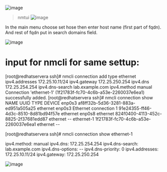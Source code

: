 ![image](https://github.com/kramsagar/Linux/assets/130482831/5ef4ec7e-42c5-4e52-8a16-6d9aaa8a9e95)


> nmtui
![image](https://github.com/kramsagar/Linux/assets/130482831/d298d6c8-1522-4d9a-99b1-bff4e5985606)

In the main menu choose set hose then enter host name (first part of fqdn). And rest of fqdn put in search domains field.

![image](https://github.com/kramsagar/Linux/assets/130482831/45f37a64-8de3-4487-8a3a-26cfa7aa6359)


input for nmcli for same settup:
================================
[root@redhatservera ssh]# nmcli connection add type ethernet ipv4.addresses 172.25.10.11/24 ipv4.gateway 172.25.250.254 ipv4.dns 172.25.254.254 ipv4.dns-search lab.example.com ipv4.method manual
Connection 'ethernet-1' (1f21783f-fc70-4c6b-a53e-2260037e6ea1) successfully added.
[root@redhatservera ssh]# nmcli connection show
NAME                   UUID                                  TYPE      DEVICE
enp0s3                 af8ff32b-5d36-3281-883a-ed951a505a25  ethernet  enp0s3
Ethernet connection 1  91e24355-ff46-4d3c-8510-8d81bd94f57e  ethernet  enp0s8
ethernet               824f0400-4113-452c-8825-2f37681edd87  ethernet  --
ethernet-1             1f21783f-fc70-4c6b-a53e-2260037e6ea1  ethernet  --

[root@redhatservera ssh]# nmcli connection show ethernet-1

ipv4.method:                            manual
ipv4.dns:                               172.25.254.254
ipv4.dns-search:                        lab.example.com
ipv4.dns-options:                       --
ipv4.dns-priority:                      0
ipv4.addresses:                         172.25.10.11/24
ipv4.gateway:                           172.25.250.254



![image](https://github.com/kramsagar/Linux/assets/130482831/9ed52aca-b282-424d-ae4b-cd02984bef08)


